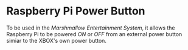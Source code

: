 Raspberry Pi Power Button
=========================

To be used in the _Marshmallow Entertainment System_, it allows the Raspberry Pi
to be powered *ON* or *OFF* from an external power button simiar to the XBOX's
own power button.

